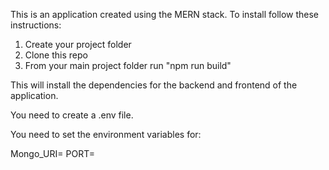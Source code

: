This is an application created using the MERN stack.
To install follow these instructions:

1. Create your project folder
2. Clone this repo
3. From your main project folder run "npm run build"

This will install the dependencies for the backend and frontend of the
application.

You need to create a .env file.

You need to set the environment variables for:

Mongo_URI=<Replace with your MongoDB URI>
PORT=<Replace with your port number>

